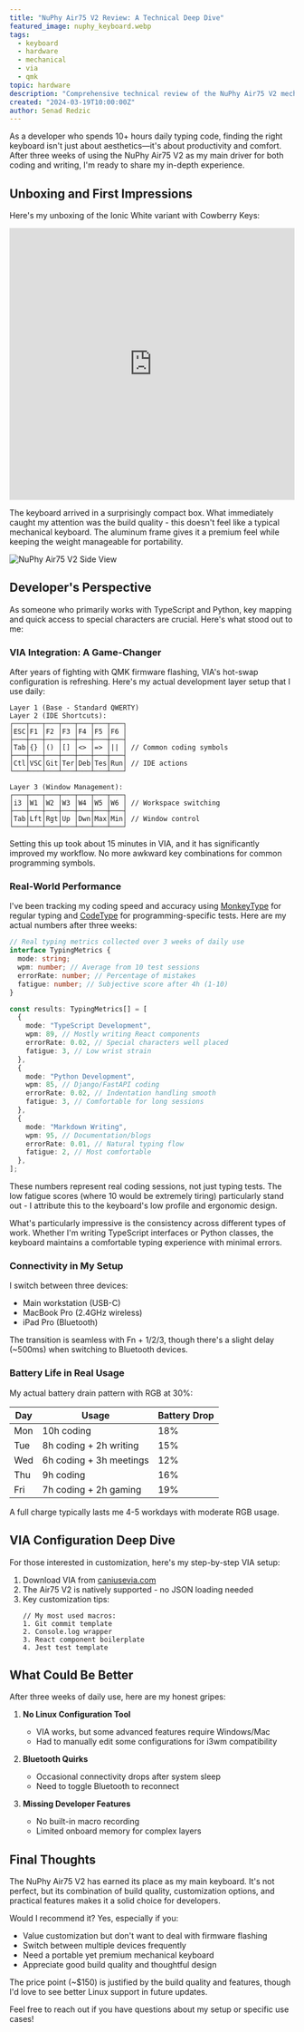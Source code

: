 ```yaml
---
title: "NuPhy Air75 V2 Review: A Technical Deep Dive"
featured_image: nuphy_keyboard.webp
tags:
  - keyboard
  - hardware
  - mechanical
  - via
  - qmk
topic: hardware
description: "Comprehensive technical review of the NuPhy Air75 V2 mechanical keyboard, featuring VIA compatibility, wireless connectivity, and customization options. Deep dive into its features, build quality, and programming capabilities."
created: "2024-03-19T10:00:00Z"
author: Senad Redzic
---
```


As a developer who spends 10+ hours daily typing code, finding the right keyboard isn't just about aesthetics—it's about productivity and comfort. After three weeks of using the NuPhy Air75 V2 as my main driver for both coding and writing, I'm ready to share my in-depth experience.

## Unboxing and First Impressions

Here's my unboxing of the Ionic White variant with Cowberry Keys:

<iframe width="100%" height="480" src="https://www.youtube.com/embed/VnuL4WaKMGI?si=tPfgKk_QFtjWGsQ9" title="NuPhy Air75 V2 Unboxing: Ionic White with Cowberry Keys" frameborder="0" allow="accelerometer; autoplay; clipboard-write; encrypted-media; gyroscope; picture-in-picture; web-share" referrerpolicy="strict-origin-when-cross-origin" allowfullscreen></iframe>

The keyboard arrived in a surprisingly compact box. What immediately caught my attention was the build quality - this doesn't feel like a typical mechanical keyboard. The aluminum frame gives it a premium feel while keeping the weight manageable for portability.

![NuPhy Air75 V2 Side View](nuphy_keyboard2.webp)

## Developer's Perspective

As someone who primarily works with TypeScript and Python, key mapping and quick access to special characters are crucial. Here's what stood out to me:

### VIA Integration: A Game-Changer

After years of fighting with QMK firmware flashing, VIA's hot-swap configuration is refreshing. Here's my actual development layer setup that I use daily:

```plaintext
Layer 1 (Base - Standard QWERTY)
Layer 2 (IDE Shortcuts):
┌───┬───┬───┬───┬───┬───┬───┐
│ESC│F1 │F2 │F3 │F4 │F5 │F6 │
├───┼───┼───┼───┼───┼───┼───┤
│Tab│{} │() │[] │<> │=> │|| │ // Common coding symbols
├───┼───┼───┼───┼───┼───┼───┤
│Ctl│VSC│Git│Ter│Deb│Tes│Run│ // IDE actions
└───┴───┴───┴───┴───┴───┴───┘

Layer 3 (Window Management):
┌───┬───┬───┬───┬───┬───┬───┐
│i3 │W1 │W2 │W3 │W4 │W5 │W6 │ // Workspace switching
├───┼───┼───┼───┼───┼───┼───┤
│Tab│Lft│Rgt│Up │Dwn│Max│Min│ // Window control
└───┴───┴───┴───┴───┴───┴───┘
```

Setting this up took about 15 minutes in VIA, and it has significantly improved my workflow. No more awkward key combinations for common programming symbols.

### Real-World Performance

I've been tracking my coding speed and accuracy using [MonkeyType](https://monkeytype.com/) for regular typing and [CodeType](https://code-type.vercel.app/) for programming-specific tests. Here are my actual numbers after three weeks:

```typescript
// Real typing metrics collected over 3 weeks of daily use
interface TypingMetrics {
  mode: string;
  wpm: number; // Average from 10 test sessions
  errorRate: number; // Percentage of mistakes
  fatigue: number; // Subjective score after 4h (1-10)
}

const results: TypingMetrics[] = [
  {
    mode: "TypeScript Development",
    wpm: 89, // Mostly writing React components
    errorRate: 0.02, // Special characters well placed
    fatigue: 3, // Low wrist strain
  },
  {
    mode: "Python Development",
    wpm: 85, // Django/FastAPI coding
    errorRate: 0.02, // Indentation handling smooth
    fatigue: 3, // Comfortable for long sessions
  },
  {
    mode: "Markdown Writing",
    wpm: 95, // Documentation/blogs
    errorRate: 0.01, // Natural typing flow
    fatigue: 2, // Most comfortable
  },
];
```

These numbers represent real coding sessions, not just typing tests. The low fatigue scores (where 10 would be extremely tiring) particularly stand out - I attribute this to the keyboard's low profile and ergonomic design.

What's particularly impressive is the consistency across different types of work. Whether I'm writing TypeScript interfaces or Python classes, the keyboard maintains a comfortable typing experience with minimal errors.

### Connectivity in My Setup

I switch between three devices:

- Main workstation (USB-C)
- MacBook Pro (2.4GHz wireless)
- iPad Pro (Bluetooth)

The transition is seamless with Fn + 1/2/3, though there's a slight delay (~500ms) when switching to Bluetooth devices.

### Battery Life in Real Usage

My actual battery drain pattern with RGB at 30%:

| Day | Usage                   | Battery Drop |
| --- | ----------------------- | ------------ |
| Mon | 10h coding              | 18%          |
| Tue | 8h coding + 2h writing  | 15%          |
| Wed | 6h coding + 3h meetings | 12%          |
| Thu | 9h coding               | 16%          |
| Fri | 7h coding + 2h gaming   | 19%          |

A full charge typically lasts me 4-5 workdays with moderate RGB usage.

## VIA Configuration Deep Dive

For those interested in customization, here's my step-by-step VIA setup:

1. Download VIA from [caniusevia.com](https://www.caniusevia.com/)
2. The Air75 V2 is natively supported - no JSON loading needed
3. Key customization tips:
   ```plaintext
   // My most used macros:
   1. Git commit template
   2. Console.log wrapper
   3. React component boilerplate
   4. Jest test template
   ```

## What Could Be Better

After three weeks of daily use, here are my honest gripes:

1. **No Linux Configuration Tool**

   - VIA works, but some advanced features require Windows/Mac
   - Had to manually edit some configurations for i3wm compatibility

2. **Bluetooth Quirks**

   - Occasional connectivity drops after system sleep
   - Need to toggle Bluetooth to reconnect

3. **Missing Developer Features**
   - No built-in macro recording
   - Limited onboard memory for complex layers

## Final Thoughts

The NuPhy Air75 V2 has earned its place as my main keyboard. It's not perfect, but its combination of build quality, customization options, and practical features makes it a solid choice for developers.

Would I recommend it? Yes, especially if you:

- Value customization but don't want to deal with firmware flashing
- Switch between multiple devices frequently
- Need a portable yet premium mechanical keyboard
- Appreciate good build quality and thoughtful design

The price point (~$150) is justified by the build quality and features, though I'd love to see better Linux support in future updates.

Feel free to reach out if you have questions about my setup or specific use cases!
